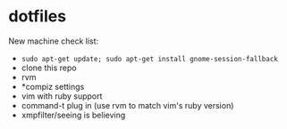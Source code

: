 # dotfiles

New machine check list:
* `sudo apt-get update; sudo apt-get install gnome-session-fallback`
* clone this repo
* rvm
* *compiz settings
* vim with ruby support
* command-t plug in (use rvm to match vim's ruby version)
* xmpfilter/seeing is believing

